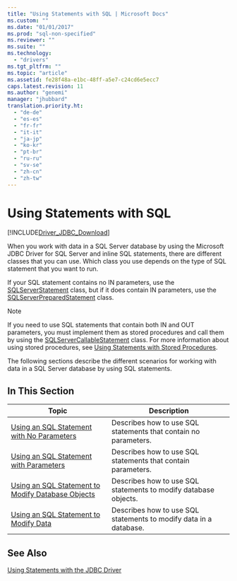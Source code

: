 ```yaml
---
title: "Using Statements with SQL | Microsoft Docs"
ms.custom: ""
ms.date: "01/01/2017"
ms.prod: "sql-non-specified"
ms.reviewer: ""
ms.suite: ""
ms.technology: 
  - "drivers"
ms.tgt_pltfrm: ""
ms.topic: "article"
ms.assetid: fe28f48a-e1bc-48ff-a5e7-c24cd6e5ecc7
caps.latest.revision: 11
ms.author: "genemi"
manager: "jhubbard"
translation.priority.ht: 
  - "de-de"
  - "es-es"
  - "fr-fr"
  - "it-it"
  - "ja-jp"
  - "ko-kr"
  - "pt-br"
  - "ru-ru"
  - "sv-se"
  - "zh-cn"
  - "zh-tw"
---
```

# Using Statements with SQL
[!INCLUDE[Driver_JDBC_Download](../../connect/jdbc/includes)]

  When you work with data in a SQL Server database by using the Microsoft JDBC Driver for SQL Server and inline SQL statements, there are different classes that you can use. Which class you use depends on the type of SQL statement that you want to run.  
  
 If your SQL statement contains no IN parameters, use the [SQLServerStatement](../../connect/jdbc/reference/sqlserverstatement-class.md) class, but if it does contain IN parameters, use the [SQLServerPreparedStatement](../../connect/jdbc/reference/sqlserverpreparedstatement-class.md) class.  
  
> [!NOTE]  
>  If you need to use SQL statements that contain both IN and OUT parameters, you must implement them as stored procedures and call them by using the [SQLServerCallableStatement](../../connect/jdbc/reference/sqlservercallablestatement-class.md) class. For more information about using stored procedures, see [Using Statements with Stored Procedures](../../connect/jdbc/using-statements-with-stored-procedures.md).  
  
 The following sections describe the different scenarios for working with data in a SQL Server database by using SQL statements.  
  
## In This Section  
  
|Topic|Description|  
|-----------|-----------------|  
|[Using an SQL Statement with No Parameters](../../connect/jdbc/using-an-sql-statement-with-no-parameters.md)|Describes how to use SQL statements that contain no parameters.|  
|[Using an SQL Statement with Parameters](../../connect/jdbc/using-an-sql-statement-with-parameters.md)|Describes how to use SQL statements that contain parameters.|  
|[Using an SQL Statement to Modify Database Objects](../../connect/jdbc/using-an-sql-statement-to-modify-database-objects.md)|Describes how to use SQL statements to modify database objects.|  
|[Using an SQL Statement to Modify Data](../../connect/jdbc/using-an-sql-statement-to-modify-data.md)|Describes how to use SQL statements to modify data in a database.|  
  
## See Also  
 [Using Statements with the JDBC Driver](../../connect/jdbc/using-statements-with-the-jdbc-driver.md)  
  
  
